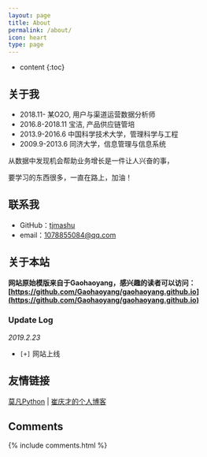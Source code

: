 ```yaml
---
layout: page
title: About
permalink: /about/
icon: heart
type: page
---
```


* content
{:toc}

## 关于我

* 2018.11- 某O2O, 用户与渠道运营数据分析师
* 2016.8-2018.11 宝洁, 产品供应链管培
* 2013.9-2016.6 中国科学技术大学，管理科学与工程
* 2009.9-2013.6 同济大学，信息管理与信息系统


从数据中发现机会帮助业务增长是一件让人兴奋的事，

要学习的东西很多，一直在路上，加油！

## 联系我

* GitHub：[tjmashu](https://github.com/tjmashu)
* email：1078855084@qq.com
<!-- * [Weibo](http://weibo.com/3115521wh) -->
<!-- * [知乎](https://www.zhihu.com/people/gaohaoyang) -->
<!-- * [Facebook](https://www.facebook.com/gaohaoyang.water) -->
<!-- * [Twitter](https://twitter.com/gaohaoyang126) -->
<!-- * [豆瓣](https://www.douban.com/people/42525035/) -->
<!-- * [豆瓣音乐人-浩阳的小站](https://site.douban.com/haoyangaiyinyue/) -->

## 关于本站

**网站原始模版来自于Gaohaoyang，感兴趣的读者可以访问：[https://github.com/Gaohaoyang/gaohaoyang.github.io](https://github.com/Gaohaoyang/gaohaoyang.github.io)**


### Update Log

*2019.2.23*

- `[+]` 网站上线 



## 友情链接

[莫凡Python](https://morvanzhou.github.io) \| [崔庆才的个人博客](https://cuiqingcai.com/) 

## Comments

{% include comments.html %}
